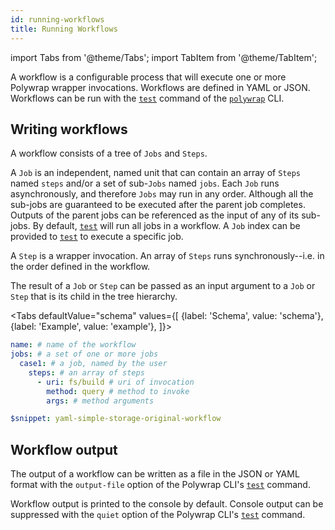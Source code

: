 ```yaml
---
id: running-workflows
title: Running Workflows
---
```


import Tabs from '@theme/Tabs';
import TabItem from '@theme/TabItem';

A workflow is a configurable process that will execute one or more Polywrap wrapper invocations. 
Workflows are defined in YAML or JSON. Workflows can be run with the [`test`](https://github.com/polywrap/cli/tree/origin-dev/packages/cli#test--t) command of the [`polywrap`](https://github.com/polywrap/cli/tree/origin-dev/packages/cli) CLI.

## Writing workflows

A workflow consists of a tree of `Jobs` and `Steps`.

A `Job` is an independent, named unit that can contain an array of `Steps` named `steps` and/or a set of sub-`Jobs` named `jobs`. 
Each `Job` runs asynchronously, and therefore `Jobs` may run in any order. Although all the sub-jobs are guaranteed to be executed after the parent job completes. Outputs of the parent jobs can be referenced as the input of any of its sub-jobs.
By default, [`test`](https://github.com/polywrap/cli/tree/origin-dev/packages/cli#test--t) will run all jobs in a workflow.
A `Job` index can be provided to [`test`](https://github.com/polywrap/cli/tree/origin-dev/packages/cli#test--t) to execute a specific job.

A `Step` is a wrapper invocation. An array of `Steps` runs synchronously--i.e. in the order defined in the workflow.


The result of a `Job` or `Step` can be passed as an input argument to a `Job` or `Step` that is its child in the tree hierarchy.

<Tabs
defaultValue="schema"
values={[
{label: 'Schema', value: 'schema'},
{label: 'Example', value: 'example'},
]}>
<TabItem value="schema">

```yml
name: # name of the workflow
jobs: # a set of one or more jobs
  case1: # a job, named by the user
    steps: # an array of steps
      - uri: fs/build # uri of invocation
        method: query # method to invoke
        args: # method arguments
```

</TabItem>
<TabItem value="example">

```yml
$snippet: yaml-simple-storage-original-workflow
```

</TabItem>
</Tabs>

## Workflow output

The output of a workflow can be written as a file in the JSON or YAML format with the `output-file` option of the Polywrap CLI's
[`test`](https://github.com/polywrap/cli/tree/origin-dev/packages/cli#test--t) command.

Workflow output is printed to the console by default. 
Console output can be suppressed with the `quiet` option of the Polywrap CLI's [`test`](https://github.com/polywrap/cli/tree/origin-dev/packages/cli#test--t) command.
